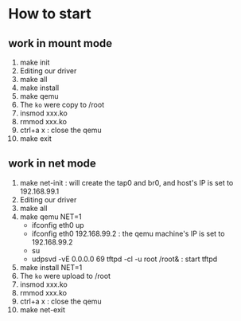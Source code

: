 # How to start

## work in mount mode
1. make init
2. Editing our driver
3. make all
4. make install
5. make qemu
6. The `ko` were copy to /root
7. insmod xxx.ko
8. rmmod xxx.ko
9. ctrl+a x : close the  qemu
10. make exit

## work in net mode
1. make net-init : will create the tap0 and br0, and host's IP is set to 192.168.99.1
2. Editing our driver
3. make all
4. make qemu NET=1
    - ifconfig eth0 up
    - ifconfig eth0 192.168.99.2 : the qemu machine's IP is set to 192.168.99.2
    - su
    - udpsvd -vE 0.0.0.0 69 tftpd -cl -u root /root& : start tftpd 
5. make install NET=1
6. The `ko` were upload to /root
7. insmod xxx.ko
8. rmmod xxx.ko
9. ctrl+a x : close the  qemu
10. make net-exit